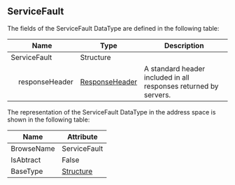 <!-- datatype -->
## ServiceFault
<!-- end of description -->
The fields of the ServiceFault DataType are defined in the following table:  

|Name|Type|Description|
|---|---|---|
|ServiceFault|Structure||
|&nbsp;&nbsp;&nbsp;&nbsp;responseHeader|[ResponseHeader](../../../Part4/Services/ResponseHeader/readme.md)|A standard header included in all responses returned by servers.|

The representation of the ServiceFault DataType in the address space is shown in the following table:  

|Name|Attribute|
|---|---|
|BrowseName|ServiceFault|
|IsAbtract|False|
|BaseType|[Structure](../../../Part3/DataTypes/Structure/readme.md)|

